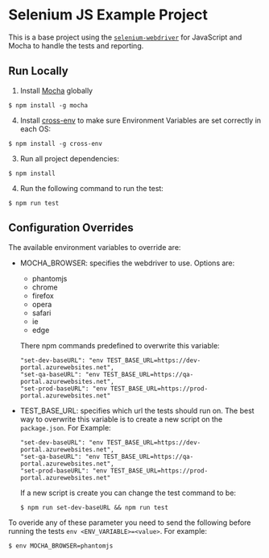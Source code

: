 # Selenium JS Example Project

This is a base project using the [`selenium-webdriver`](http://seleniumhq.github.io/selenium/docs/api/javascript/index.html) for JavaScript and Mocha to handle the tests and reporting.

## Run Locally

1. Install [Mocha](http://mochajs.org) globally

  ```
  $ npm install -g mocha
  ```

4. Install [cross-env](https://www.npmjs.com/package/cross-env) to make sure Environment Variables are set correctly in each OS:

  ```
  $ npm install -g cross-env
  ```

3. Run all project dependencies:

  ```
  $ npm install
  ```

4. Run the following command to run the test:

  ```
  $ npm run test
  ```

## Configuration Overrides

The available environment variables to override are:

- MOCHA_BROWSER: specifies the webdriver to use. Options are:
    - phantomjs
    - chrome
    - firefox
    - opera
    - safari
    - ie
    - edge

    There npm commands predefined to overwrite this variable:
    ```
    "set-dev-baseURL": "env TEST_BASE_URL=https://dev-portal.azurewebsites.net",
    "set-qa-baseURL": "env TEST_BASE_URL=https://qa-portal.azurewebsites.net",
    "set-prod-baseURL": "env TEST_BASE_URL=https://prod-portal.azurewebsites.net"
    ```

- TEST_BASE_URL: specifies which url the tests should run on. The best way to overwrite this variable is to create a new script on the `package.json`. For Example:

    ```
    "set-dev-baseURL": "env TEST_BASE_URL=https://dev-portal.azurewebsites.net",
    "set-qa-baseURL": "env TEST_BASE_URL=https://qa-portal.azurewebsites.net",
    "set-prod-baseURL": "env TEST_BASE_URL=https://prod-portal.azurewebsites.net"
    ```

    If a new script is create you can change the test command to be:
    ```
    $ npm run set-dev-baseURL && npm run test
    ```

To overide any of these parameter you need to send the following before running the tests `env <ENV_VARIABLE>=<value>`. For example:

```
$ env MOCHA_BROWSER=phantomjs
```